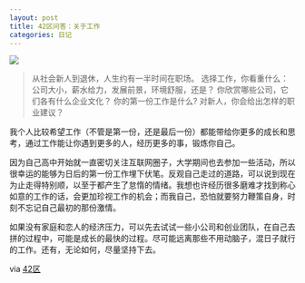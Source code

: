 ```yaml
---
layout: post
title: 42区问答：关于工作
categories: 日记
---
```


![](https://ws1.sinaimg.cn/large/4b91f9d5gy1fvnegd50vfj20qo0hs4ol.jpg)

> 从社会新人到退休，人生约有一半时间在职场。
> 选择工作，你看重什么：公司大小，薪水给力，发展前景，环境舒服，还是？
> 你欣赏哪些公司，它们各有什么企业文化？
> 你的第一份工作是什么? 对新人，你会给出怎样的职业建议？

我个人比较希望工作（不管是第一份，还是最后一份）都能带给你更多的成长和思考，通过工作能让你遇到更多的人，经历更多的事，锻炼你自己。

因为自己高中开始就一直密切关注互联网圈子，大学期间也去参加一些活动，所以很幸运的能够为日后的第一份工作埋下伏笔。反观自己走过的道路，可以说到现在为止走得特别顺，以至于都产生了怠惰的情绪。我想也许经历很多磨难才找到称心如意的工作的话，会更加珍视工作的机会；而我自己，恐怕就要努力鞭策自身，时刻不忘记自己最初的那份激情。

如果没有家庭和恋人的经济压力，可以先去试试一些小公司和创业团队，在自己去拼的过程中，可能是成长的最快的过程。尽可能远离那些不用动脑子，混日子就行的工作。还有，无论如何，尽量坚持下去。

via [42区](http://42qu.com/lishuhang/qa/txt/4)